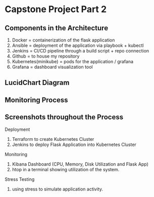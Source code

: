 # Capstone Project Part 2

## Components in the Architecture
1. Docker = containerization of the flask application
2. Ansible = deployment of the application via playbook + kubectl
3. Jenkins = CI/CD pipeline through a build script + repo connection
4. Github = to house my repository
5. Kubernetes(minikube) = pods for the application / grafana
6. Grafana = dashboard visualization tool

## LucidChart Diagram

## Monitoring Process

## Screenshots throughout the Process

Deployment
1. Terraform to create Kubernetes Cluster
2. Jenkins to deploy Flask Application into Kubernetes Cluster

Monitoring
1. Kibana Dashboard (CPU, Memory, Disk Utilization and Flask App)
2. htop in a terminal showing utilization of the system.

Stress Testing
1. using stress to simulate application activity.